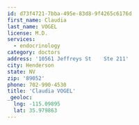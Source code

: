 ```yaml
---
id: d73f4721-7bba-495e-83d8-9f4265c6176d
first_name: Claudia
last_name: VOGEL
license: M.D.
services:
  - endocrinology
category: doctors
address: '10561 Jeffreys St    Ste 211'
city: Henderson
state: NV
zip: '89052'
phone: 702-990-4530
title: 'Claudia VOGEL'
_geoloc:
  lng: -115.09895
  lat: 35.979863
---
```

